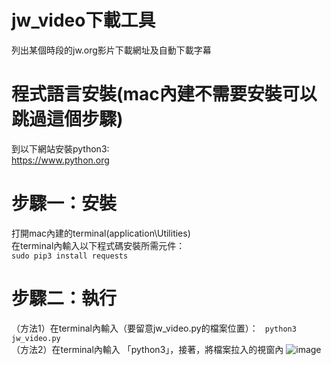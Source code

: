 # jw_video下載工具
列出某個時段的jw.org影片下載網址及自動下載字幕
# 程式語言安裝(mac內建不需要安裝可以跳過這個步驟)
到以下網站安裝python3:    
https://www.python.org

# 步驟一：安裝
打開mac內建的terminal(application\Utilities)    
在terminal內輸入以下程式碼安裝所需元件：    
```sudo pip3 install requests```
# 步驟二：執行
（方法1）在terminal內輸入（要留意jw_video.py的檔案位置）：
``` python3 jw_video.py```    
（方法2）在terminal內輸入 「python3」，接著，將檔案拉入的視窗內
![image](https://github.com/xellosiris/jw_video_downloadtool/blob/main/python.gif)
